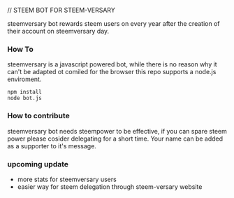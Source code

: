 // STEEM BOT FOR STEEM-VERSARY

steemversary bot rewards steem users on every year after the creation of their account on steemversary day.

### How To
steemversary is a javascript powered bot, while there is no reason why it can't be adapted ot comiled for the browser this repo supports a node.js enviroment.


```
npm install
node bot.js
```


### How to contribute
steemversary bot needs steempower to be effective, if you can spare steem power please cosider delegating for a short time. Your name can be added as a supporter to it's message.


### upcoming update
- more stats for steemversary users
- easier way for steem delegation through steem-versary website
